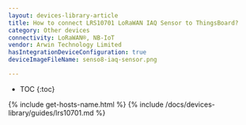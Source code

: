 ```yaml
---
layout: devices-library-article
title: How to connect LRS10701 LoRaWAN IAQ Sensor to ThingsBoard?
category: Other devices
connectivity: LoRaWAN®, NB-IoT
vendor: Arwin Technology Limited
hasIntegrationDeviceConfiguration: true
deviceImageFileName: senso8-iaq-sensor.png

---
```


* TOC
{:toc}

{% include get-hosts-name.html %}
{% include /docs/devices-library/guides/lrs10701.md %}